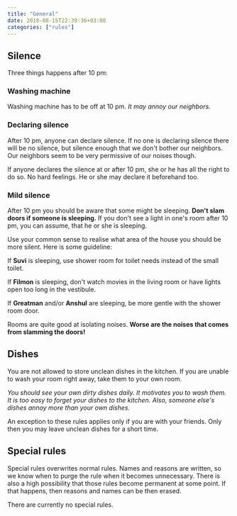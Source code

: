 ```yaml
---
title: "General"
date: 2018-08-15T22:39:36+03:00
categories: ["rules"]
---
```

## Silence

Three things happens after 10 pm:

### Washing machine
Washing machine has to be off at 10 pm. *It may annoy our neighbors.*

### Declaring silence
After 10 pm, anyone can declare silence. If no one is declaring silence there will be no silence, but silence enough that we don't bother our neighbors. Our neighbors seem to be very permissive of our noises though.

If anyone declares the silence at or after 10 pm, she or he has all the right to do so. No hard feelings. He or she may declare it beforehand too.

### Mild silence
After 10 pm you should be aware that some might be sleeping. **Don't slam doors if someone is sleeping.** If you don't see a light in one's room after 10 pm, you can assume, that he or she is sleeping.

Use your common sense to realise what area of the house you should be more silent. Here is some guideline:

If **Suvi** is sleeping, use shower room for toilet needs instead of the small toilet.

If **Filmon** is sleeping, don't watch movies in the living room or have lights open too long in the vestibule.

If **Greatman** and/or **Anshul** are sleeping, be more gentle with the shower room door.

Rooms are quite good at isolating noises. **Worse are the noises that comes from slamming the doors!**

## Dishes
You are not allowed to store unclean dishes in the kitchen. If you are unable to wash your room right away, take them to your own room.

*You should see your own dirty dishes daily. It motivates you to wash them. It is too easy to forget your dishes to the kitchen. Also, someone else's dishes annoy more than your own dishes.*

An exception to these rules applies only if you are with your friends. Only then you may leave unclean dishes for a short time.

## Special rules
Special rules overwrites normal rules. Names and reasons are written, so we know when to purge the rule when it becomes unnecessary. There is also a high possibility that those rules become permanent at some point. If that happens, then reasons and names can be then erased.

There are currently no special rules.

